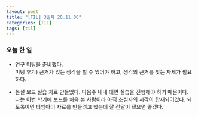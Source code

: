 ```yaml
---
layout: post
title: "[TIL] 3일차 20.11.06"
categories: [TIL]
tags: [til]
---
```


### 오늘 한 일
* 연구 미팅을 준비했다.
<br>미팅 후기) 근거가 있는 생각을 할 수 있어야 하고, 생각의 근거를 찾는 자세가 필요하다.

* 논설 보드 실습 자료 만들었다. 다음주 내내 대면 실습을 진행해야 하기 때문이다. 나는 이번 학기에 보드를 처음 본 사람이라 아직 초심자의 시각이 탑재되어있다. 되도록이면 티엠아이 자료를 만들려고 했는데 잘 전달이 됐으면 좋겠다.
